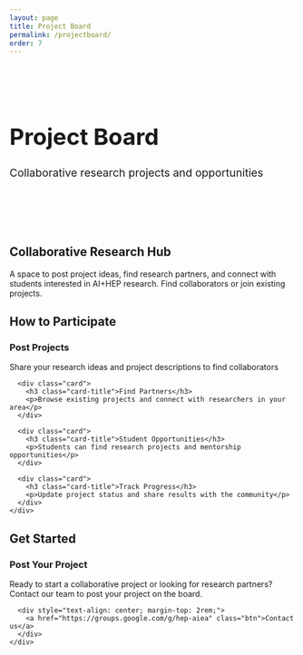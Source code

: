 ```yaml
---
layout: page
title: Project Board
permalink: /projectboard/
order: 7
---
```


<div class="hero-section" style="padding: 3rem 0; margin-bottom: 3rem;">
  <div class="wrapper">
    <h1 class="hero-title" style="font-size: 2.5rem;">Project Board</h1>
    <p class="hero-subtitle" style="font-size: 1.2rem;">Collaborative research projects and opportunities</p>
  </div>
</div>

<div class="wrapper">
  <div class="content-section">
    <h2 class="section-title">Collaborative Research Hub</h2>
    <p>A space to post project ideas, find research partners, and connect with students interested in AI+HEP research. Find collaborators or join existing projects.</p>
  </div>

  <div class="content-section">
    <h2 class="section-title">How to Participate</h2>
    <div class="process-flow">
      <div class="card">
        <h3 class="card-title">Post Projects</h3>
        <p>Share your research ideas and project descriptions to find collaborators</p>
      </div>
      
      <div class="card">
        <h3 class="card-title">Find Partners</h3>
        <p>Browse existing projects and connect with researchers in your area</p>
      </div>
      
      <div class="card">
        <h3 class="card-title">Student Opportunities</h3>
        <p>Students can find research projects and mentorship opportunities</p>
      </div>
      
      <div class="card">
        <h3 class="card-title">Track Progress</h3>
        <p>Update project status and share results with the community</p>
      </div>
    </div>
  </div>

  <div class="content-section">
    <h2 class="section-title">Get Started</h2>
    <div class="highlight-box">
      <h3> Post Your Project</h3>
      <p>Ready to start a collaborative project or looking for research partners? Contact our team to post your project on the board.</p>
      
      <div style="text-align: center; margin-top: 2rem;">
        <a href="https://groups.google.com/g/hep-aiea" class="btn">Contact us</a>
      </div>
    </div>
  </div>
</div>


